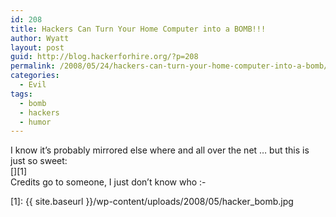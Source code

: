 ```yaml
---
id: 208
title: Hackers Can Turn Your Home Computer into a BOMB!!!
author: Wyatt
layout: post
guid: http://blog.hackerforhire.org/?p=208
permalink: /2008/05/24/hackers-can-turn-your-home-computer-into-a-bomb/
categories:
  - Evil
tags:
  - bomb
  - hackers
  - humor
---
```

I know it&#8217;s probably mirrored else where and all over the net &#8230; but this is just so sweet:  
[<img src="{{ site.baseurl }}/wp-content/uploads/2008/05/hacker_bomb.jpg" alt="" title="hacker_bomb" class="alignnone size-medium wp-image-209" />][1]  
Credits go to someone, I just don&#8217;t know who <img src="http://blog.hackerforhire.org/wp-includes/images/smilies/simple-smile.png" alt=":-)" class="wp-smiley" style="height: 1em; max-height: 1em;" />

 [1]: {{ site.baseurl }}/wp-content/uploads/2008/05/hacker_bomb.jpg